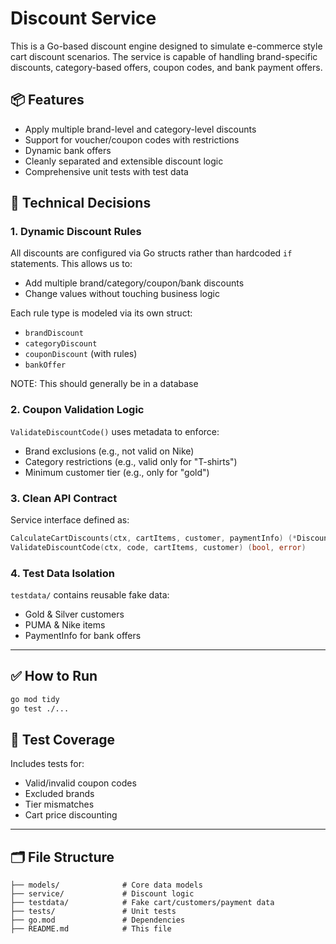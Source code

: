 # Discount Service

This is a Go-based discount engine designed to simulate e-commerce style cart discount scenarios. The service is capable of handling brand-specific discounts, category-based offers, coupon codes, and bank payment offers.

## 📦 Features

- Apply multiple brand-level and category-level discounts
- Support for voucher/coupon codes with restrictions
- Dynamic bank offers
- Cleanly separated and extensible discount logic
- Comprehensive unit tests with test data

## 🧠 Technical Decisions

### 1. **Dynamic Discount Rules**

All discounts are configured via Go structs rather than hardcoded `if` statements. This allows us to:
- Add multiple brand/category/coupon/bank discounts
- Change values without touching business logic

Each rule type is modeled via its own struct:
- `brandDiscount`
- `categoryDiscount`
- `couponDiscount` (with rules)
- `bankOffer`

NOTE: This should generally be in a database

### 2. **Coupon Validation Logic**

`ValidateDiscountCode()` uses metadata to enforce:
- Brand exclusions (e.g., not valid on Nike)
- Category restrictions (e.g., valid only for "T-shirts")
- Minimum customer tier (e.g., only for "gold")

### 3. **Clean API Contract**

Service interface defined as:
```go
CalculateCartDiscounts(ctx, cartItems, customer, paymentInfo) (*DiscountedPrice, error)
ValidateDiscountCode(ctx, code, cartItems, customer) (bool, error)
```

### 4. **Test Data Isolation**

`testdata/` contains reusable fake data:
- Gold & Silver customers
- PUMA & Nike items
- PaymentInfo for bank offers

---

## ✅ How to Run

```bash
go mod tidy
go test ./...
```

## 🧪 Test Coverage

Includes tests for:
- Valid/invalid coupon codes
- Excluded brands
- Tier mismatches
- Cart price discounting

---

## 🗂️ File Structure

```
├── models/              # Core data models
├── service/             # Discount logic
├── testdata/            # Fake cart/customers/payment data
├── tests/               # Unit tests
├── go.mod               # Dependencies
├── README.md            # This file
```
